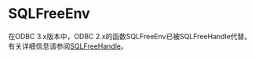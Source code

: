 # SQLFreeEnv<a name="ZH-CN_TOPIC_0242371451"></a>

在ODBC 3.x版本中，ODBC 2.x的函数SQLFreeEnv已被SQLFreeHandle代替。有关详细信息请参阅[SQLFreeHandle](SQLFreeHandle.md#ZH-CN_TOPIC_0242371450)。


